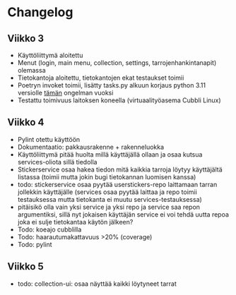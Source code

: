 # Changelog

## Viikko 3

- Käyttöliittymä aloitettu
- Menut (login, main menu, collection, settings, tarrojenhankintanapit) olemassa
- Tietokantoja aloitettu, tietokantojen ekat testaukset toimii
- Poetryn invoket toimii, lisätty tasks.py alkuun korjaus python 3.11 versiolle [tämän](https://github.com/pyinvoke/invoke/issues/833) ongelman vuoksi 
- Testattu toimivuus laitoksen koneella (virtuaalityöasema Cubbli Linux)

## Viikko 4
- Pylint otettu käyttöön
- Dokumentaatio: pakkausrakenne + rakenneluokka
- Käyttöliittymä pitää huolta millä käyttäjällä ollaan ja osaa kutsua services-oliota sillä tiedolla
- Stickerservice osaa hakea tiedon mitä kaikkia tarroja löytyy käyttäjältä listassa (toimii mutta jokin bugi tietokannan luomisen kanssa)
- todo: stickerservice osaa pyytää userstickers-repo laittamaan tarran jollekkin käyttäjälle
(services osaa pyytää laittaa ja repo toimii testauksessa mutta tietokanta ei muutu services-testauksessa)
- pitäisikö olla vain yksi service ja yksi repo ja service saa repon argumentiksi, sillä nyt jokaisen käyttäjän service ei voi tehdä uutta repoa joka ei sulje tietokantaa käytön jälkeen?
- Todo: koeajo cubblilla
- Todo: haarautumakattavuus >20% (coverage) 
- Todo: pylint

## Viikko 5
- todo: collection-ui: osaa näyttää kaikki löytyneet tarrat
